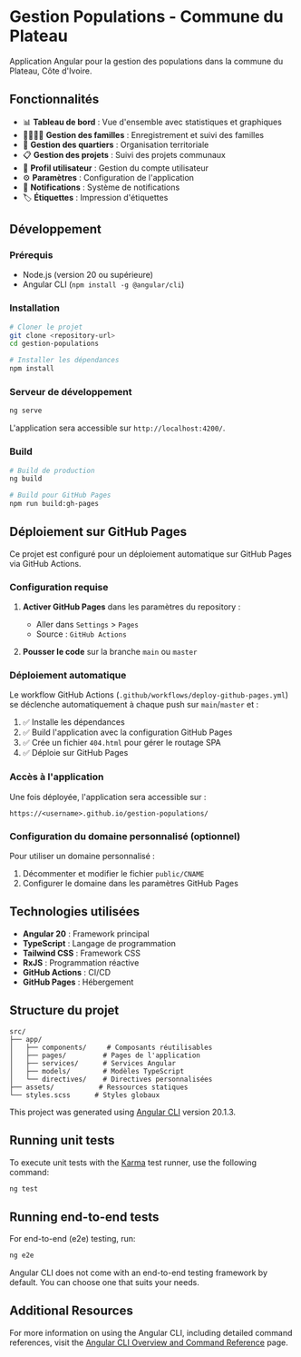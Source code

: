 # Gestion Populations - Commune du Plateau

Application Angular pour la gestion des populations dans la commune du Plateau, Côte d'Ivoire.

## Fonctionnalités

- 📊 **Tableau de bord** : Vue d'ensemble avec statistiques et graphiques
- 👨‍👩‍👧‍👦 **Gestion des familles** : Enregistrement et suivi des familles
- 📍 **Gestion des quartiers** : Organisation territoriale
- 📋 **Gestion des projets** : Suivi des projets communaux
- 👤 **Profil utilisateur** : Gestion du compte utilisateur
- ⚙️ **Paramètres** : Configuration de l'application
- 🔔 **Notifications** : Système de notifications
- 🏷️ **Étiquettes** : Impression d'étiquettes

## Développement

### Prérequis

- Node.js (version 20 ou supérieure)
- Angular CLI (`npm install -g @angular/cli`)

### Installation

```bash
# Cloner le projet
git clone <repository-url>
cd gestion-populations

# Installer les dépendances
npm install
```

### Serveur de développement

```bash
ng serve
```

L'application sera accessible sur `http://localhost:4200/`.

### Build

```bash
# Build de production
ng build

# Build pour GitHub Pages
npm run build:gh-pages
```

## Déploiement sur GitHub Pages

Ce projet est configuré pour un déploiement automatique sur GitHub Pages via GitHub Actions.

### Configuration requise

1. **Activer GitHub Pages** dans les paramètres du repository :
   - Aller dans `Settings` > `Pages`
   - Source : `GitHub Actions`

2. **Pousser le code** sur la branche `main` ou `master`

### Déploiement automatique

Le workflow GitHub Actions (`.github/workflows/deploy-github-pages.yml`) se déclenche automatiquement à chaque push sur `main`/`master` et :

1. ✅ Installe les dépendances
2. ✅ Build l'application avec la configuration GitHub Pages
3. ✅ Crée un fichier `404.html` pour gérer le routage SPA
4. ✅ Déploie sur GitHub Pages

### Accès à l'application

Une fois déployée, l'application sera accessible sur :
```
https://<username>.github.io/gestion-populations/
```

### Configuration du domaine personnalisé (optionnel)

Pour utiliser un domaine personnalisé :

1. Décommenter et modifier le fichier `public/CNAME`
2. Configurer le domaine dans les paramètres GitHub Pages

## Technologies utilisées

- **Angular 20** : Framework principal
- **TypeScript** : Langage de programmation
- **Tailwind CSS** : Framework CSS
- **RxJS** : Programmation réactive
- **GitHub Actions** : CI/CD
- **GitHub Pages** : Hébergement

## Structure du projet

```
src/
├── app/
│   ├── components/     # Composants réutilisables
│   ├── pages/         # Pages de l'application
│   ├── services/      # Services Angular
│   ├── models/        # Modèles TypeScript
│   └── directives/    # Directives personnalisées
├── assets/           # Ressources statiques
└── styles.scss      # Styles globaux
```

This project was generated using [Angular CLI](https://github.com/angular/angular-cli) version 20.1.3.

## Running unit tests

To execute unit tests with the [Karma](https://karma-runner.github.io) test runner, use the following command:

```bash
ng test
```

## Running end-to-end tests

For end-to-end (e2e) testing, run:

```bash
ng e2e
```

Angular CLI does not come with an end-to-end testing framework by default. You can choose one that suits your needs.

## Additional Resources

For more information on using the Angular CLI, including detailed command references, visit the [Angular CLI Overview and Command Reference](https://angular.dev/tools/cli) page.
